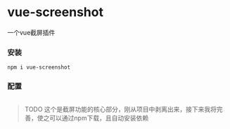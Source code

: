 # vue-screenshot
一个vue截屏插件

### 安装
```
npm i vue-screenshot
```

### 配置
```

```

> TODO
这个是截屏功能的核心部分，刚从项目中剥离出来，接下来我将完善，使之可以通过npm下载，且自动安装依赖
